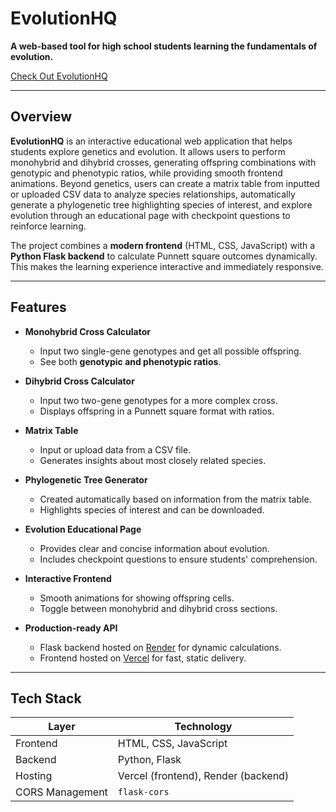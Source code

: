 # EvolutionHQ

**A web-based tool for high school students learning the fundamentals of evolution.**

[Check Out EvolutionHQ](https://www.evolutionhq.org)

---

## Overview

**EvolutionHQ** is an interactive educational web application that helps students explore genetics and evolution. It allows users to perform monohybrid and dihybrid crosses, generating offspring combinations with genotypic and phenotypic ratios, while providing smooth frontend animations. Beyond genetics, users can create a matrix table from inputted or uploaded CSV data to analyze species relationships, automatically generate a phylogenetic tree highlighting species of interest, and explore evolution through an educational page with checkpoint questions to reinforce learning.

The project combines a **modern frontend** (HTML, CSS, JavaScript) with a **Python Flask backend** to calculate Punnett square outcomes dynamically. This makes the learning experience interactive and immediately responsive.

---

## Features

- **Monohybrid Cross Calculator**  
  - Input two single-gene genotypes and get all possible offspring.  
  - See both **genotypic and phenotypic ratios**.  

- **Dihybrid Cross Calculator**  
  - Input two two-gene genotypes for a more complex cross.  
  - Displays offspring in a Punnett square format with ratios.  

- **Matrix Table**
  - Input or upload data from a CSV file.
  - Generates insights about most closely related species.

- **Phylogenetic Tree Generator**
  - Created automatically based on information from the matrix table.
  - Highlights species of interest and can be downloaded.

- **Evolution Educational Page**
  - Provides clear and concise information about evolution.
  - Includes checkpoint questions to ensure students' comprehension.

- **Interactive Frontend**  
  - Smooth animations for showing offspring cells.  
  - Toggle between monohybrid and dihybrid cross sections.  

- **Production-ready API**  
  - Flask backend hosted on [Render](https://render.com) for dynamic calculations.  
  - Frontend hosted on [Vercel](https://vercel.com) for fast, static delivery.  

---

## Tech Stack

| Layer           | Technology                 |
|-----------------|----------------------------|
| Frontend        | HTML, CSS, JavaScript      |
| Backend         | Python, Flask              |
| Hosting         | Vercel (frontend), Render (backend) |
| CORS Management | `flask-cors`               |